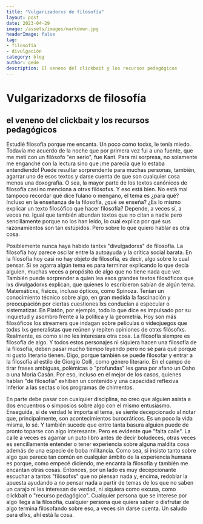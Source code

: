 ```yaml
---
title: "Vulgarizadorxs de filosofía"
layout: post
date: 2023-04-29
image: /assets/images/markdown.jpg
headerImage: false
tag:
- filosofía
- divulgación
category: blog
author: gede
description: El veneno del clickbait y los recursos pedagógicos
---
```


# Vulgarizadorxs de filosofía
## el veneno del clickbait y los recursos pedagógicos

Estudié filosofía porque me encanta. Un poco como todxs, le tenía miedo. Todavía me acuerdo de la noche que por primera vez fui a una fuente, que me metí con un filósofo "en serio", fue Kant. Para mi sorpresa, no solamente me enganché con la lectura sino que ¡me parecía que lo estaba entendiendo! Puede resultar sorprendente para muchas personas, también, agarrar uno de esos textos y darse cuenta de que son cualquier cosa menos una doxografía. O sea, la mayor parte de los textos canónicos de filosofía casi no menciona a otrxs filósofxs. Y eso está bien. No está mal tampoco recordar qué dice fulano o mengano, el tema es ¿para qué? Incluso en la enseñanza de la filosofía, ¿qué se enseña? ¿Es lo mismo explicar un texto filosófico que hacer filosofía? Depende, a veces sí, a veces no. Igual que también abundan textos que no citan a nadie pero sencillamente porque no los han leído, lo cual explica por qué sus razonamientos son tan estúpidos. Pero sobre lo que quiero hablar es otra cosa.

Posiblemente nunca haya habido tantxs "divulgadorxs" de filosofía. La filosofía hoy parece oscilar entre la autoayuda y la crítica social barata. En la filosofía hoy casi no hay objeto de filosofía, es decir, algo sobre lo cual pensar. Si se agarra algún tema es para terminar explicando lo que decía alguien, muchas veces a propósito de algo que no tiene nada que ver. También puede sorprender a quien lea esos grandes textos filosóficos que lxs divulgadorxs explican, que quienes lo escribieron sabían de algún tema. Matemáticxs, físicxs, incluso ópticos, como Spinoza. Tenían un conocimiento técnico sobre algo, en gran medida la fascinación y preocupación por ciertas cuestiones lxs conducían a especular o sistematizar. En Platón, por ejemplo, todo lo que dice es impulsado por su inquietud y asombro frente a la política y la geometría. Hoy son más filosóficos los streamers que indagan sobre películas o videojuegos que todxs lxs generalistas que reúnen y repiten opiniones de otrxs filósofxs. Realmente, es como si no les interesara otra cosa. La filosofía siempre es filosofía de algo. Y todos estos personajes ni siquiera hacen una filosofía de la filosofía, deben pasar mucho tiempo leyendo pero no sé para qué porque ni gusto literario tienen. Digo, porque también se puede filosofar y entrar a la filosofía al estilo de Giorgio Colli, como género literario. En el campo de tirar frases ambiguas, polémicas o "profundas" les gana por afano un Osho o una Moria Casán. Por eso, incluso en el mejor de los casos, quienes hablan "de filosofía" exhiben un contenido y una capacidad reflexiva inferior a las sectas o los programas de chimentos.

En parte debe pasar con cualquier disciplina, no creo que alguien asista a dos encuentros o simposios sobre algo con el mismo entusiasmo. Enseguida, si de verdad le importa el tema, se siente decepcionado al notar que, principalmente, son acontecimientos burocráticos. Es un poco la vida misma, lo sé. Y también sucede que entre tanta basura alguien puede de pronto toparse con algo interesante. Pero es evidente que "falta calle". La calle a veces es agarrar un puto libro antes de decir boludeces, otras veces es sencillamente entender o tener experiencia sobre alguna maldita cosa además de una especie de boba militancia. Como sea, si insisto tanto sobre algo que parece tan común en cualquier ámbito de la experiencia humana es porque, como empecé diciendo, me encanta la filosofía y también me encantan otras cosas. Entonces, por un lado es muy decepcionante escuchar a tantxs "filósofxs" que no piensan nada y, encima, redoblar la apuesta ayudando a no pensar nada a partir de temas de los que no saben un carajo ni les interesan de verdad, ni siquiera como excusa, como clickbait o "recurso pedagógico". Cualquier persona que se interese por algo llega a la filosofía, cualquier persona que quiera saber o disfrutar de algo termina filosofando sobre eso, a veces sin darse cuenta. Un saludo para ellxs, ahí está la cosa.
